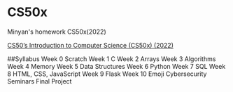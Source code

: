 # CS50x
Minyan's homework CS50x(2022)

[CS50’s Introduction to Computer Science (CS50x) (2022)](https://cs50.harvard.edu/x/2022/)

##Syllabus
Week 0 Scratch
Week 1 C
Week 2 Arrays
Week 3 Algorithms
Week 4 Memory
Week 5 Data Structures
Week 6 Python
Week 7 SQL
Week 8 HTML, CSS, JavaScript
Week 9 Flask
Week 10 Emoji
Cybersecurity
Seminars
Final Project


